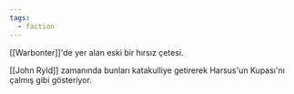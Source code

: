 ```yaml
---  
tags:
  - faction  
---  
```

  
[[Warbonter]]'de yer alan eski bir hırsız çetesi.  
  
[[John Ryld]] zamanında bunları katakulliye getirerek Harsus'un Kupası'nı çalmış gibi gösteriyor.